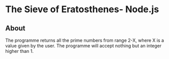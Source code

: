 # The Sieve of Eratosthenes- Node.js

## About

The programme returns all the prime numbers from range 2-X, where X is a value given by the user. The programme will accept nothing but an integer higher than 1.
